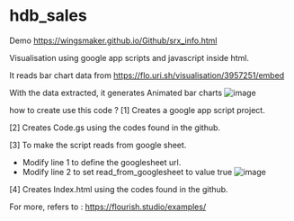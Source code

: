 # hdb_sales

Demo
https://wingsmaker.github.io/Github/srx_info.html

Visualisation using google app scripts and javascript inside html.

It reads bar chart data from https://flo.uri.sh/visualisation/3957251/embed 

With the data extracted, it generates Animated bar charts
![image](https://user-images.githubusercontent.com/32192638/148336036-93f7a250-e8af-47f2-b1bb-a4e4d77fd6e9.png)

how to create use this code ?
[1]
Creates a google app script project.

[2]
Creates Code.gs using the codes found in the github.

[3]
To make the script reads from google sheet.
- Modify line 1 to define the googlesheet url.
- Modify line 2 to set read_from_googlesheet to value true
![image](https://user-images.githubusercontent.com/32192638/148341340-773c288e-21cc-4366-bbe4-4630e371eccf.png)

[4]
Creates Index.html using the codes found in the github.

For more, refers to :
https://flourish.studio/examples/
